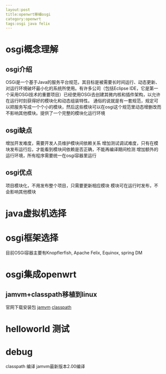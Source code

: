 ```yaml
---
layout:post
title:openwrt移植osgi
category:openwrt
tags:osgi java felix
---
```


# osgi概念理解
## osgi介绍
OSGi是一个基于Java的服务平台规范，其目标是被需要长时间运行、动态更新、对运行环境破坏最小化的系统所使用。有许多公司（包括Eclipse IDE，它是第一个采用OSGi技术的重要项目）已经使用OSGi去创建其微内核和插件架构，以允许在运行时刻获得好的模块化和动态组装特性。
通俗的说就是有一套规范，规定可以把服务写成一个个小的模块，然后这些模块可以在osgi这个规范里动态增删改而不影响其他模块。提供了一个完整的模块化运行环境

## osgi缺点
增加开发难度，需要开发人员维护模块间依赖关系
增加测试调试难度，只有在模块发布运行后，才能看到模块间依赖是否正确，不能再编译期间检测
增加额外的运行环境，所有程序需要统一在osgi容器里运行
## osgi优点
项目模块化，不用发布整个项目，只需要更新相应模块
模块可在运行时发布，不会影响其他模块
# java虚拟机选择
# osgi框架选择
目前OSGi容器主要有Knopflerfish, Apache Felix, Equinox, spring DM
# osgi集成openwrt
## jamvm+classpath移植到linux
官网下载安装包
[jamvm](http://sourceforge.net/projects/jamvm)
[classpath](http://www.gnu.org/software/classpath/)

# helloworld 测试


# debug
classpath 编译
jamvm最新版本2.00编译